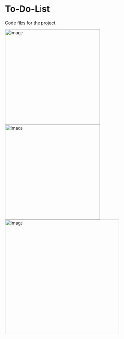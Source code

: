 # To-Do-List
Code files for the project.


<img width="310" alt="image" src="https://github.com/VennamVenkataSivaNagaSaiMohan/To-Do-List/assets/76605638/c481842c-ba82-41c8-aa36-056201b2efcd">
<img width="310" alt="image" src="https://github.com/VennamVenkataSivaNagaSaiMohan/To-Do-List/assets/76605638/c3c29a3c-2bfb-42ef-b911-b96d21be006b">
<img width="373" alt="image" src="https://github.com/VennamVenkataSivaNagaSaiMohan/To-Do-List/assets/76605638/0e139b96-4269-4e32-ba71-4bd23ff57ea3">
